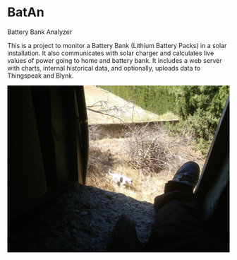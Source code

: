 # BatAn
Battery Bank Analyzer

This is a project to monitor a Battery Bank (Lithium Battery Packs) in a solar installation. It also communicates with solar charger and calculates live values of power going to home and battery bank. It includes a web server with charts, internal historical data, and optionally, uploads data to Thingspeak and Blynk.

![alt text](photos/fromroof.jpg?raw=true?s=10 "From Roof")


